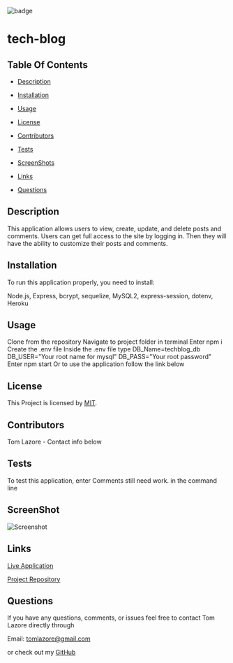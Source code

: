 

  ![badge](https://img.shields.io/badge/license-MIT-brightgreen)
  
  # tech-blog
  

  ## Table Of Contents

  * [Description](#description)

  * [Installation](#installation)

  * [Usage](#usage)

  * [License](#license)

  * [Contributors](#contributors)

  * [Tests](#tests)

  * [ScreenShots](#screenshots)

  * [Links](#links)

  * [Questions](#questions)

  ## Description

  This application allows users to view, create, update, and delete posts and comments. Users can get full access to the site by logging in. Then they will have the ability to customize their posts and comments.
  
  ## Installation

  To run this application properly, you need to install:
  
  Node.js, Express, bcrypt, sequelize, MySQL2, express-session, dotenv, Heroku
  

  ## Usage
  
  Clone from the repository   Navigate to project folder in terminal  Enter npm i Create the .env file  Inside the .env file type DB_Name=techblog_db DB_USER="Your root name for mysql" DB_PASS="Your root password"  Enter npm start  Or to use the application follow the link below
  
  
  ## License
  
  This Project is licensed by [MIT](https://choosealicense.com/licenses/mit/).
  
  ## Contributors

  Tom Lazore - Contact info below
  
  ## Tests
  
  To test this application, enter Comments still need work. in the command line

  ## ScreenShot

  ![Screenshot](soon)

  ## Links

  [Live Application](https://cryptic-thicket-49114.herokuapp.com/)

  [Project Repository](https://github.com/tlaze/tech-blog)
  
  
  ## Questions

  If you have any questions, comments, or issues feel free to contact Tom Lazore directly through
  
  Email: tomlazore@gmail.com

  or check out my [GitHub](https://github.com/tlaze)

  